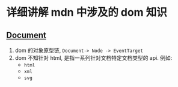详细讲解 mdn 中涉及的 dom 知识
===

## [Document](https://developer.mozilla.org/en-US/docs/Web/API/document)
1. dom 的对象原型链,
`Document-> Node -> EventTarget`
2. dom 不知针对 html,
是指一系列针对文档特定文档类型的 api.
例如:
    * `html`
    * `xml`
    * `svg`
    